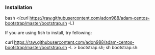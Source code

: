 ### Installation
bash <(curl https://raw.githubusercontent.com/adon988/adam-centos-bootstrap/master/bootstrap.sh -L)

If you are using fish to install, try fellowing:

curl https://raw.githubusercontent.com/adon988/adam-centos-bootstrap/master/bootstrap.sh -L > bootstrap.sh; sh bootstrap.sh
